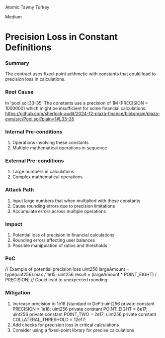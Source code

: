 Atomic Tawny Turkey

Medium

# Precision Loss in Constant Definitions

### Summary

The contract uses fixed-point arithmetic with constants that could lead to precision loss in calculations.

### Root Cause

In 'pool.sol:33-35' The constants use a precision of 1M (PRECISION = 1000000) which might be insufficient for some financial calculations.    https://github.com/sherlock-audit/2024-12-plaza-finance/blob/main/plaza-evm/src/Pool.sol?plain=1#L33-35

### Internal Pre-conditions

1. Operations involving these constants
2. Multiple mathematical operations in sequence

### External Pre-conditions

1. Large numbers in calculations
2. Complex mathematical operations

### Attack Path

1. Input large numbers that when multiplied with these constants
2. Cause rounding errors due to precision limitations
3. Accumulate errors across multiple operations

### Impact

1. Potential loss of precision in financial calculations
2. Rounding errors affecting user balances
3. Possible manipulation of ratios and thresholds

### PoC

// Example of potential precision loss
uint256 largeAmount = type(uint256).max / 1e15;
uint256 result = (largeAmount * POINT_EIGHT) / PRECISION;
// Could lead to unexpected rounding


### Mitigation

1. Increase precision to 1e18 (standard in DeFi):uint256 private constant PRECISION = 1e18;
uint256 private constant POINT_EIGHT = 8e17;
uint256 private constant POINT_TWO = 2e17;
uint256 private constant COLLATERAL_THRESHOLD = 12e17;
2. Add checks for precision loss in critical calculations
3. Consider using a fixed-point library for precise calculations